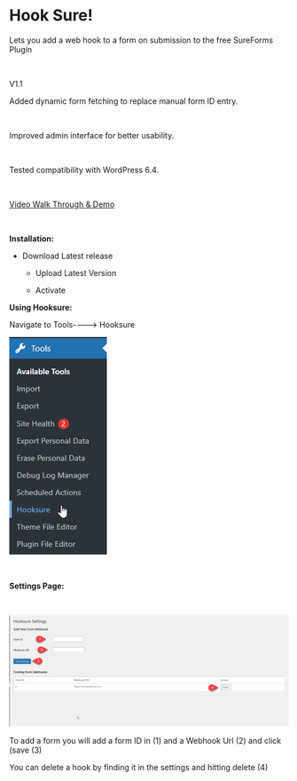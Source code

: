 Hook Sure!
==========

Lets you add a web hook to a form on submission to the free SureForms Plugin

 

V1.1

Added dynamic form fetching to replace manual form ID entry.

 

Improved admin interface for better usability.

 

Tested compatibility with WordPress 6.4.

 

[Video Walk Through & Demo](https://youtu.be/me1rtzqg-Is)

 

**Installation:**

-   Download Latest release

    -   Upload Latest Version

    -   Activate

**Using Hooksure:**

Navigate to Tools----\> Hooksure

![](https://github.com/stingray82/repo-images/raw/main/Hooksure/Menu.png)

 

**Settings Page:**

 

![](https://github.com/stingray82/repo-images/raw/main/Hooksure/Hooksure-Settings.png)

To add a form you will add a form ID in (1) and a Webhook Url (2) and click
(save (3)

You can delete a hook by finding it in the settings and hitting delete (4)
